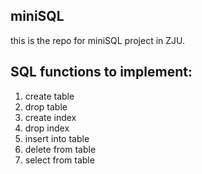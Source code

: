 ## miniSQL

this is the repo for miniSQL project in ZJU.

## SQL functions to implement:
1. create table
2. drop table
3. create index
4. drop index
5. insert into table
6. delete from table
7. select from table
